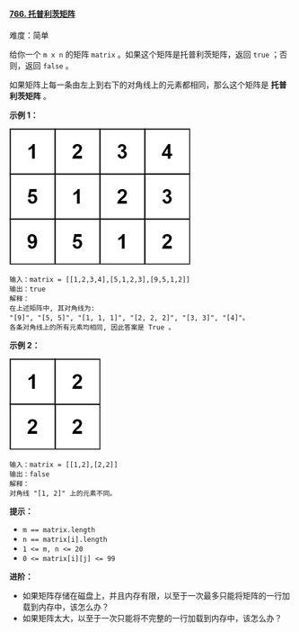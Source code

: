 #### [766\. 托普利茨矩阵](https://leetcode.cn/problems/toeplitz-matrix/)

难度：简单

给你一个 `m x n` 的矩阵 `matrix` 。如果这个矩阵是托普利茨矩阵，返回 `true` ；否则，返回 `false` 。

如果矩阵上每一条由左上到右下的对角线上的元素都相同，那么这个矩阵是 **托普利茨矩阵** 。

**示例 1：**

![](./assets/img/Question0766_01.jpg)

```
输入：matrix = [[1,2,3,4],[5,1,2,3],[9,5,1,2]]
输出：true
解释：
在上述矩阵中, 其对角线为: 
"[9]", "[5, 5]", "[1, 1, 1]", "[2, 2, 2]", "[3, 3]", "[4]"。 
各条对角线上的所有元素均相同, 因此答案是 True 。
```

**示例 2：**

![](./assets/img/Question0766_02.jpg)

```
输入：matrix = [[1,2],[2,2]]
输出：false
解释：
对角线 "[1, 2]" 上的元素不同。
```

**提示：**

-   `m == matrix.length`
-   `n == matrix[i].length`
-   `1 <= m, n <= 20`
-   `0 <= matrix[i][j] <= 99`

**进阶：**

-   如果矩阵存储在磁盘上，并且内存有限，以至于一次最多只能将矩阵的一行加载到内存中，该怎么办？
-   如果矩阵太大，以至于一次只能将不完整的一行加载到内存中，该怎么办？
